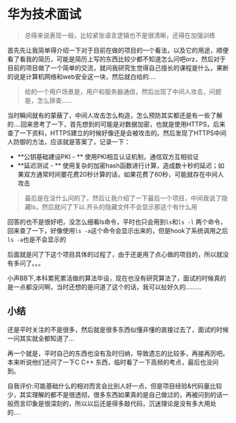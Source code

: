 # 华为技术面试

> 总得来说表现一般，比较紧张语言逻辑也不是很清晰，还得在加强训练

首先先让我简单得介绍一下对于目前在做的项目的一个看法，以及它的用途，顺便看了看我的简历，可能是简历上写的东西比较少都不知道怎么问吧orz，然后对于目前的项目做了一个简单的交流，就问我研究生觉得自己擅长的课程是什么，果断的说是计算机网络和web安全这一块，然后就白给的....

> 给的一个用户场景是，用户和服务器通信，然后出现了中间人攻击，问题是，怎么排查......

当时瞬间就有的蒙蔽了，中间人攻击怎么构造，怎么预防其实都还是有一些了解的....回来思考了一下，首先想到的可能是对数据加密，也就是使用HTTPS，后来查了一下资料，HTTPS建立的时候好像还是会被攻击的。然后发现了HTTPS中间人防御的方法，应该就是答案了，记录一下：

- **公钥基础建设PKI - ** 使用PKI相互认证机制，通信双方互相验证
- **延迟测试 - ** 使用复杂的加密hash函数进行计算，造成数十秒的延迟；如果双方通常时间要花费20秒计算的话，如果花费了60秒，可能就存在中间人攻击

> 最后是在没什么问的了，然后让我介绍了一下最后一个项目，中间我说了隐藏ls，然后就问了下以.开头的隐藏文件不会显示那这个有什么用

回答的也不是很好吧，没怎么细看ls命令，平时也只会用到`ls`和`ls -l` 两个命令，回来查了一下，好像使用`ls -a`这个命令会显示出来的，但是hook了系统调用之后`ls -a`也是不会显示的

后面就是问了下这个项目具体的过程了，由于还是用了点心做的项目的，所以就没有多问了。。。

小声BB下,本科累死累活做的算法毕设，现在也没有研究算法了，面试的时候真的是一点都没问啊，当时还想的是问道了这个的话，我可以扯好久的.........

## 小结

还是平时关注的不是很多，然后就是很多东西似懂非懂的直接过去了，面试的时候一问其实就全都知道了...

再一个就是，平时自己的东西也没有及时归纳，导致遗忘的比较多，再接再厉吧。本来听说他们还问了一下C C++ 东西，临时看了一下高频的考点，最后也没问到。

自我评价:可能基础什么的相对而言会比别人好一点，但是项目经验&代码量比较少，其实理解的都不是很透彻，很多东西如果真的是自己做过的，再被问到的话一般而言印象是很深刻的，所以以后还是得多敲代码，沉迷理论是没有多大用处的....